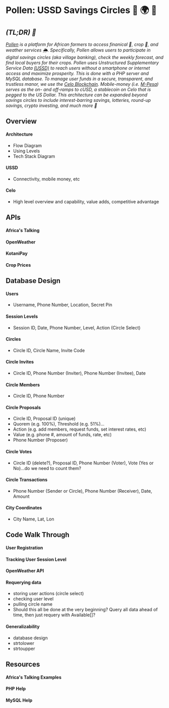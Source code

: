 # Pollen: USSD Savings Circles 🦄 🌍 🚀 

## *(TL;DR) 🔑*
*[Pollen](https://www.fourthlinelimited.com/finance) is a platform for African farmers to access finanical 💸, crop 🌱, and weather services 🌦. Specifically, Pollen allows users to participate in digital savings circles (aka village banking), check the weekly forecast, and find local buyers for their crops. Pollen uses Unstructured Supplementary Service Data [(USSD)](https://en.wikipedia.org/wiki/Unstructured_Supplementary_Service_Data) to reach users without a smartphone or internet access and maximize prosperity. This is done with a PHP server and MySQL database. To manage user funds in a secure, transparent, and trustless manor, we use the [Celo Blockchain](https://www.celo.org). Mobile-money (i.e. [M-Pesa](https://en.wikipedia.org/wiki/M-Pesa)) serves as the on- and off-ramps to cUSD, a stablecoin on Celo that is pegged to the US Dollar. This architecture can be expanded beyond savings circles to include interest-barring savings, lotteries, round-up savings, crypto investing, and much more 🚀* 

## Overview
#### Architecture
* Flow Diagram
* Using Levels
* Tech Stack Diagram
#### USSD
* Connectivity, mobile money, etc
#### Celo
* High level overview and capability, value adds, competitive advantage

## APIs
#### Africa's Talking
#### OpenWeather
#### KotaniPay
#### Crop Prices

## Database Design
#### Users
* Username, Phone Number, Location, Secret Pin
#### Session Levels
* Session ID,  Date, Phone Number, Level, Action (Circle Select)
#### Circles
* Circle ID, Circle Name, Invite Code
#### Circle Invites
* Circle ID, Phone Number (Inviter), Phone Number (Invitee), Date
#### Circle Members
* Circle ID, Phone Number
#### Circle Proposals
* Circle ID, Proposal ID (unique)
* Quorem (e.g. 100%), Threshold (e.g. 51%)...
* Action (e.g. add members, request funds, set interest rates, etc)
* Value (e.g. phone #, amount of funds, rate, etc)
* Phone Number (Proposer)
#### Circle Votes
* Circle ID (delete?), Proposal ID, Phone Number (Voter), Vote (Yes or No)...do we need to count them?
#### Circle Transactions
* Phone Number (Sender or Circle), Phone Number (Receiver), Date, Amount
#### City Coordinates
* City Name, Lat, Lon

## Code Walk Through
#### User Registration
#### Tracking User Session Level
#### OpenWeather API

#### Requerying data
* storing user actions (circle select)
* checking user level
* pulling circle name
* Should this all be done at the very beginning? Query all data ahead of time, then just requery with Available[]?
#### Generalizability
* database design
* strtolower
* strtoupper

## Resources
#### Africa's Talking Examples
#### PHP Help
#### MySQL Help
